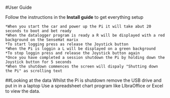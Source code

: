 #User Guide

Follow the instructions in the __Install guide__ to get everything setup

	*When you start the car and power up the Pi it will take abut 20 seconds to boot and bet ready
	*When the datalogger program is ready a R will be displayed with a red background on the SenseHat marix
	*To start logging press as release the Joystick button
	*When the Pi is loggin a L will be displayed on a green background
	*To stop loggin press and release the Joystick button again
	*Once you have completed a session shutdown the Pi by holding down the Joystick button for 5 seconds
	*When the shutdown commences the screen will dispaly "Shutting down the Pi" as scrolling text

##Looking at the data
Whilst the Pi is shutdown remove the USB drive and put in in a laptop
Use a spreadsheet chart program like LIbraOffice or Excel to view the data.